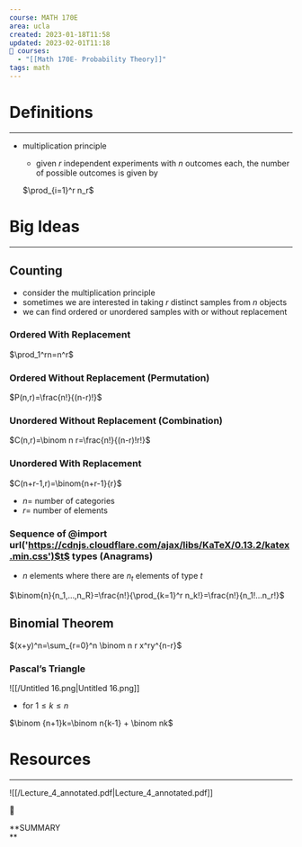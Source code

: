 ```yaml
---
course: MATH 170E
area: ucla
created: 2023-01-18T11:58
updated: 2023-02-01T11:18
📕 courses:
  - "[[Math 170E- Probability Theory]]"
tags: math
---
```

# Definitions

---

- multiplication principle
    
    - given $r$﻿ independent experiments with $n$﻿ outcomes each, the number of possible outcomes is given by
    
    $\prod_{i=1}^r n_r$
    

# Big Ideas

---

## Counting

- consider the multiplication principle
- sometimes we are interested in taking $r$﻿ distinct samples from $n$﻿ objects
- we can find ordered or unordered samples with or without replacement

### Ordered With Replacement

$\prod_1^rn=n^r$

### Ordered Without Replacement (Permutation)

$P(n,r)=\frac{n!}{(n-r)!}$

### Unordered Without Replacement (Combination)

$C(n,r)=\binom n r=\frac{n!}{(n-r)!r!}$

### Unordered With Replacement

$C(n+r-1,r)=\binom{n+r-1}{r}$

- $n=$﻿ number of categories
- $r=$﻿ number of elements

### Sequence of @import url('https://cdnjs.cloudflare.com/ajax/libs/KaTeX/0.13.2/katex.min.css')$t$﻿ types (Anagrams)

- $n$﻿ elements where there are $n_t$﻿ elements of type $t$﻿

$\binom{n}{n_1,...,n_R}=\frac{n!}{\prod_{k=1}^r n_k!}=\frac{n!}{n_1!...n_r!}$

  

## Binomial Theorem

$(x+y)^n=\sum_{r=0}^n \binom n r x^ry^{n-r}$

### Pascal’s Triangle

![[/Untitled 16.png|Untitled 16.png]]

- for $1\le k\le n$﻿

$\binom {n+1}k=\binom n{k-1} + \binom nk$

# Resources

---

![[/Lecture_4_annotated.pdf|Lecture_4_annotated.pdf]]

  

📌

**SUMMARY  
**